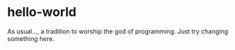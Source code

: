 # hello-world
As usual..., a tradition to worship the god of programming.
Just try changing something here.
